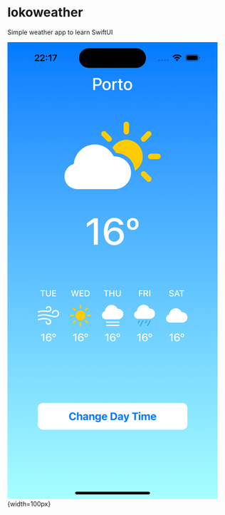 # lokoweather
Simple weather app to learn SwiftUI

![Home screenshot](home_screen.png){width=100px}

